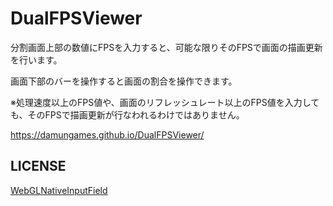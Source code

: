 # DualFPSViewer

分割画面上部の数値にFPSを入力すると、可能な限りそのFPSで画面の描画更新を行います。

画面下部のバーを操作すると画面の割合を操作できます。

※処理速度以上のFPS値や、画面のリフレッシュレート以上のFPS値を入力しても、そのFPSで描画更新が行なわれるわけではありません。

https://damungames.github.io/DualFPSViewer/

## LICENSE

[WebGLNativeInputField](WebGLNativeInputField_LICENSE)